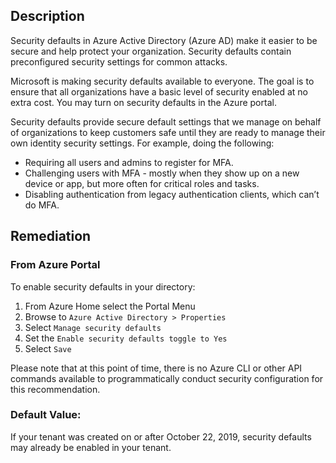 ## Description

Security defaults in Azure Active Directory (Azure AD) make it easier to be secure and help protect your organization. Security defaults contain preconfigured security settings for common attacks.

Microsoft is making security defaults available to everyone. The goal is to ensure that all organizations have a basic level of security enabled at no extra cost. You may turn on security defaults in the Azure portal.

Security defaults provide secure default settings that we manage on behalf of organizations to keep customers safe until they are ready to manage their own identity security settings.
For example, doing the following:
- Requiring all users and admins to register for MFA.
- Challenging users with MFA - mostly when they show up on a new device or app, but more often for critical roles and tasks.
- Disabling authentication from legacy authentication clients, which can’t do MFA.


## Remediation

### From Azure Portal

To enable security defaults in your directory:

  1. From Azure Home select the Portal Menu
  2. Browse to `Azure Active Directory > Properties`
  3. Select `Manage security defaults`
  4. Set the `Enable security defaults toggle to Yes`
  5. Select `Save`

Please note that at this point of time, there is no Azure CLI or other API commands available to programmatically conduct security configuration for this recommendation.

### Default Value:

If your tenant was created on or after October 22, 2019, security defaults may already be enabled in your tenant.